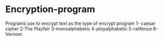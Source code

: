 # Encryption-program
Programs use to encrypt text as the type of encrypt program
1- caesar cipher
2-The Playfair
3-monoalphabetic
4-ployalphabetic
5-railfence
6-Vernom
